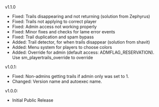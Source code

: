 v1.1.0
- Fixed: Trails disappearing and not returning (solution from Zephyrus)
- Fixed: Trails not applying to correct player
- Fixed: Admin access not working properly
- Fixed: Minor fixes and checks for lame error events
- Fixed: Trail duplication and spam bypass
- Added: Trail detector, for when trails disappear (solution from shavit)
- Added: Menu system for players to choose colors
- Added: Override for admin (default access: ADMFLAG_RESERVATION). Use sm_playertrails_override to override

v1.0.1:
- Fixed: Non-admins getting trails if admin only was set to 1.
- Changed: Version name and autoexec name.

v1.0.0:
- Initial Public Release